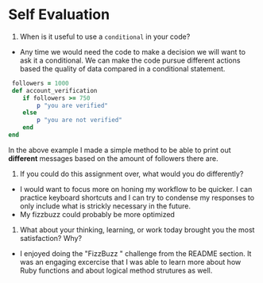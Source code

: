 # Self Evaluation

1. When is it useful to use a `conditional` in your code?
- Any time we would need the code to make a decision we will want to ask it a conditional. We can make the code pursue different actions based the quality of data compared in a conditional statement. <br>
```Ruby
 followers = 1000
 def account_verification
    if followers >= 750
        p "you are verified"
    else
        p "you are not verified"
    end
end
```
In the above example I made a simple method to be able to print out **different** messages based on the amount of followers there are.

1. If you could do this assignment over, what would you do differently?
- I would want to focus more on honing my workflow to be quicker. I can practice keyboard shortcuts and I can try to condense my responses to only include what is strickly necessary in the future.
- My fizzbuzz could probably be more optimized 
1. What about your thinking, learning, or work today brought you the most satisfaction? Why?
- I enjoyed doing the "FizzBuzz " challenge from the README section. It was an engaging excercise that I was able to learn more about how Ruby functions and about logical method strutures as well.
